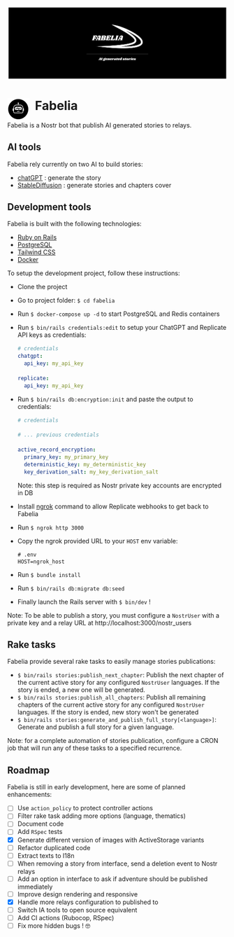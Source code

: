 <p align="center">
  <img src="public/banner.png" alt="Fabelia banner"/>
</p>

# <img align="left" width="50" src="public/logo.png" alt="Fabelia logo" />&nbsp; Fabelia

Fabelia is a Nostr bot that publish AI generated stories to relays.


## AI tools

Fabelia rely currently on two AI to build stories:

- [chatGPT](https://openai.com/chatgpt) : generate the story
- [StableDiffusion](https://replicate.com/stability-ai/stable-diffusion) : generate stories and chapters cover

## Development tools

Fabelia is built with the following technologies:

- [Ruby on Rails](https://rubyonrails.org)
- [PostgreSQL](https://www.postgresql.org)
- [Tailwind CSS](https://tailwindcss.com)
- [Docker](https://www.docker.com)

To setup the development project, follow these instructions:

- Clone the project
- Go to project folder: `$ cd fabelia`
- Run `$ docker-compose up -d` to start PostgreSQL and Redis containers
- Run `$ bin/rails credentials:edit` to setup your ChatGPT and Replicate API keys as credentials:

  ```yaml
  # credentials
  chatgpt:
    api_key: my_api_key

  replicate:
    api_key: my_api_key
  ```

- Run `$ bin/rails db:encryption:init` and paste the output to credentials:

  ```yaml
  # credentials

  # ... previous credentials

  active_record_encryption:
    primary_key: my_primary_key
    deterministic_key: my_deterministic_key
    key_derivation_salt: my_key_derivation_salt
  ```

  Note: this step is required as Nostr private key accounts are encrypted in DB

- Install [ngrok](https://ngrok.com) command to allow Replicate webhooks to get back to Fabelia

- Run `$ ngrok http 3000`
- Copy the ngrok provided URL to your `HOST` env variable:
  ```shell
  # .env
  HOST=ngrok_host
  ```

- Run `$ bundle install`
- Run `$ bin/rails db:migrate db:seed`
- Finally launch the Rails server with `$ bin/dev` !

Note: To be able to publish a story, you must configure a `NostrUser` with a private key and a relay URL at http://localhost:3000/nostr_users

## Rake tasks

Fabelia provide several rake tasks to easily manage stories publications:

- `$ bin/rails stories:publish_next_chapter`:
  Publish the next chapter of the current active story for any configured `NostrUser` languages. If the story is ended, a new one will be generated.
- `$ bin/rails stories:publish_all_chapters`:
  Publish all remaining chapters of the current active story for any configured `NostrUser` languages. If the story is ended, new story won't be generated
- `$ bin/rails stories:generate_and_publish_full_story[<language>]`:
  Generate and publish a full story for a given language.

Note: for a complete automation of stories publication, configure a CRON job that will run any of these tasks to a specified recurrence.

## Roadmap

Fabelia is still in early development, here are some of planned enhancements:

- [ ] Use `action_policy` to protect controller actions
- [ ] Filter rake task adding more options (language, thematics)
- [ ] Document code
- [ ] Add `RSpec` tests
- [x] Generate different version of images with ActiveStorage variants
- [ ] Refactor duplicated code
- [ ] Extract texts to I18n
- [ ] When removing a story from interface, send a deletion event to Nostr relays
- [ ] Add an option in interface to ask if adventure should be published immediately
- [ ] Improve design rendering and responsive
- [x] Handle more relays configuration to published to
- [ ] Switch IA tools to open source equivalent
- [ ] Add CI actions (Rubocop, RSpec)
- [ ] Fix more hidden bugs ! 🤓

